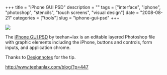 +++
title = "iPhone GUI PSD"
description = ""
tags = ["interface", "iphone", "photoshop", "stencils", "touch screens", "visual design"]
date = "2008-08-21"
categories = ["tools"]
slug = "iphone-gui-psd"
+++


<div class="tool-screenshot mb1"><a href="http://www.teehanlax.com/blog/?p=447"><img id='bluga-thumbnail-2662' class='bluga-thumbnail custom' src='http://media.konigi.com/bluga/
wt522fa02ea5e6b_custom.jpg'/></a></div><p>The <a href="http://www.teehanlax.com/blog/?p=447">iPhone GUI PSD</a> by teehan+lax is an editable layered Photoshop file with graphic elements including the iPhone, buttons and controls, form inputs, and application chrome. </p>
<p>Thanks to <a href="http://designnotes.info/">Designnotes</a> for the tip.</p>
  
<p><a href="http://www.teehanlax.com/blog/?p=447">http://www.teehanlax.com/blog/?p=447</a></p>
      
